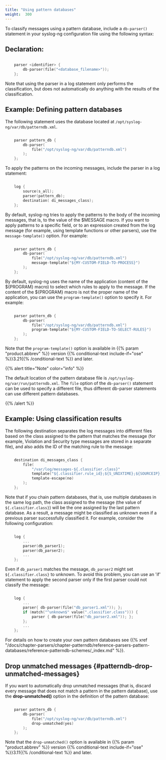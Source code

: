 ```yaml
---
title: "Using pattern databases"
weight:  300
---
```

<!-- DISCLAIMER: This file is based on the syslog-ng Open Source Edition documentation https://github.com/balabit/syslog-ng-ose-guides/commit/2f4a52ee61d1ea9ad27cb4f3168b95408fddfdf2 and is used under the terms of The syslog-ng Open Source Edition Documentation License. The file has been modified by Axoflow. -->

To classify messages using a pattern database, include a `db-parser()` statement in your syslog-ng configuration file using the following syntax:


## Declaration:

```c

    parser <identifier> {
        db-parser(file("<database_filename>"));
    };

```


Note that using the parser in a log statement only performs the classification, but does not automatically do anything with the results of the classification.


## Example: Defining pattern databases

The following statement uses the database located at `/opt/syslog-ng/var/db/patterndb.xml`.

```c

    parser pattern_db {
        db-parser(
            file("/opt/syslog-ng/var/db/patterndb.xml")
        );
    };

```

To apply the patterns on the incoming messages, include the parser in a log statement:

```c

    log {
        source(s_all);
        parser(pattern_db);
        destination( di_messages_class);
    };

```

By default, syslog-ng tries to apply the patterns to the body of the incoming messages, that is, to the value of the $MESSAGE macro. If you want to apply patterns to a specific field, or to an expression created from the log message (for example, using template functions or other parsers), use the `message-template()` option. For example:

```c

    parser pattern_db {
        db-parser(
            file("/opt/syslog-ng/var/db/patterndb.xml")
            message-template("${MY-CUSTOM-FIELD-TO-PROCESS}")
        );
    };

```

By default, syslog-ng uses the name of the application (content of the ${PROGRAM} macro) to select which rules to apply to the message. If the content of the ${PROGRAM} macro is not the proper name of the application, you can use the `program-template()` option to specify it. For example:

```c

    parser pattern_db {
        db-parser(
            file("/opt/syslog-ng/var/db/patterndb.xml")
            program-template("${MY-CUSTOM-FIELD-TO-SELECT-RULES}")
        );
    };

```

Note that the `program-template()` option is available in {{% param "product.abbrev" %}} version {{% conditional-text include-if="ose" %}}3.21{{% /conditional-text %}} and later.


{{% alert title="Note" color="info" %}}

The default location of the pattern database file is `/opt/syslog-ng/var/run/patterndb.xml`. The `file` option of the `db-parser()` statement can be used to specify a different file, thus different db-parser statements can use different pattern databases.

{{% /alert %}}


## Example: Using classification results

The following destination separates the log messages into different files based on the class assigned to the pattern that matches the message (for example, Violation and Security type messages are stored in a separate file), and also adds the ID of the matching rule to the message:

```c

    destination di_messages_class {
        file(
            "/var/log/messages-${.classifier.class}"
            template("${.classifier.rule_id};${S_UNIXTIME};${SOURCEIP};${HOST};${PROGRAM};${PID};${MESSAGE}\n")
            template-escape(no)
        );
    };

```

Note that if you chain pattern databases, that is, use multiple databases in the same log path, the class assigned to the message (the value of `${.classifier.class}`) will be the one assigned by the last pattern database. As a result, a message might be classified as unknown even if a previous parser successfully classified it. For example, consider the following configuration:

```c

    log {
        ...
        parser(db_parser1);
        parser(db_parser2);
        ...
    };

```

Even if `db_parser1` matches the message, `db_parser2` might set `${.classifier.class}` to unknown. To avoid this problem, you can use an 'if' statement to apply the second parser only if the first parser could not classify the message:

```c

    log {
        ...
        parser{ db-parser(file("db_parser1.xml")); };
        if (match("^unknown$" value(".classifier.class"))) {
            parser { db-parser(file("db_parser2.xml")); };
        };
        ...
    };

```


For details on how to create your own pattern databases see {{% xref "/docs/chapter-parsers/chapter-patterndb/reference-parsers-pattern-databases/reference-patterndb-schemes/_index.md" %}}.


## Drop unmatched messages {#patterndb-drop-unmatched-messages}

If you want to automatically drop unmatched messages (that is, discard every message that does not match a pattern in the pattern database), use the **drop-unmatched()** option in the definition of the pattern database:

```c

    parser pattern_db {
        db-parser(
            file("/opt/syslog-ng/var/db/patterndb.xml")
            drop-unmatched(yes)
        );
    };

```

Note that the `drop-unmatched()` option is available in {{% param "product.abbrev" %}} version {{% conditional-text include-if="ose" %}}3.11{{% /conditional-text %}} and later.

